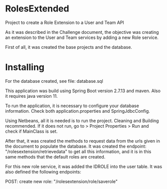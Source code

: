 # RolesExtended
Project to create a Role Extension to a User and Team API

As it was described in the Challenge document, the objective was creating an extension to the User and Team services by adding a new Role service.

First of all, it was created the base projects and the database.

# Installing

For the database created, see file: database.sql

This application was build using Spring Boot version 2.7.13 and maven.
Also it requires java version 11.

To run the application, it is necessary to configure your database information.
Check both application.properties and SpringJdbcConfig.

Using Netbeans, all it is needed is to run the project. Cleaning and Building recommended.
If it does not run, go to > Project Properties > Run and check if MainClass is set.





After that, it was created the methods to request data from the urls given in the document to populate the database. 
It was created the endpoint: "/rolesextension/retrievedata" to get all this information, and it is in this same methods that the default roles are created.

For this new role service, it was added the IDROLE into the user table.
It was also defined the following endpoints:

POST: create new role: "/rolesextension/role/saverole"
